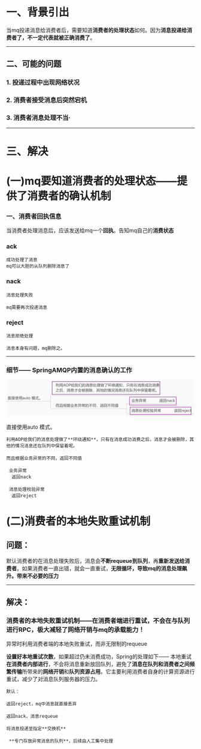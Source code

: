 # 一、背景引出

当mq投递消息给消费者后，需要知道**消费者的处理状态**如何。因为**消息投递给消费者了，不一定代表就被正确消费了**。

---

## 二、可能的问题
 ### 1. 投递过程中出现网络状况
 ### 2. 消费者接受消息后突然宕机
 ### 3. 消费者消息处理不当·

---
# 三、解决

# (一)mq要知道消费者的处理状态——提供了消费者的确认机制

### 一、消费者回执信息
  当消费者处理消息后，应该发送给mq一个**回执**。告知mq自己的**消费状态**
   
### ack
    成功处理了消息
    mq可以大胆的从队列删除消息了
### nack
    消息处理失败

    mq需要再次投递消息
### reject
    消息拒绝处理
    
    消息本身有问题，mq删除之。
  
  ---
### 细节—— SpringAMQP内置的消息确认的工作
![alt text](../../../../img/SpringAMQP的消息消费自动确认功能(auto).png)

   直接使用auto 模式。

    利用AOP给我们的消息处理做了**环绕通知**，只有在消息成功消费之后，消息才会被删除，其他的情况消息还在队列中保留着呢。

    而且根据业务异常的不同，返回不同值

     业务异常
      返回nack
     
     消息处理校验异常
      返回reject


# (二)消费者的本地失败重试机制
 ## 问题：
  默认消费者的在消息处理失败后，消息会**不断requeue到队列**，再**重新发送给消费者**。如果消费者一直出错，就会一直重试，**无限循环，导致mq的消息处理飙升。带来不必要的压力**

---
 ## 解决：

### 消费者的本地失败重试机制——在消费者端进行重试，不会在与队列进行RPC，极大减轻了网络开销与mq的承载能力！
   异常时利用消费者端的本地失败重试，而非无限制的requeue

   **设置好本地重试次数**，如果超过仍未消费成功，Spring的处理如下——
   本地重试**在消费者内部进行**，不会将消息重新放回队列，避免了**消息在队列和消费者之间频繁传输**所带来的**网络开销**和**队列资源占用**。它主要利用消费者自身的计算资源进行重试，减少了对消息队列服务器的压力。

    默认：
    
    返回reject，mq中消息就直接丢弃
    
    返回nack，消息requeue
    
    将消息投递至指定**交换机**

     **专门存放异常消息的队列**，后续由人工集中处理